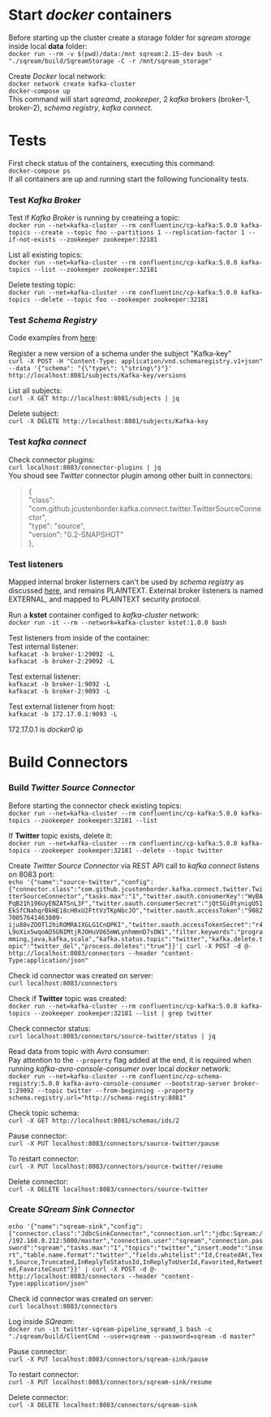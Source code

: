 # Start _docker_ containers  
Before starting up the cluster create a storage folder for _sqream storage_ inside local **data** folder:  
`docker run --rm -v $(pwd)/data:/mnt sqream:2.15-dev bash -c "./sqream/build/SqreamStorage -C -r /mnt/sqream_storage"`  

Create _Docker_ local network:   
`docker network create kafka-cluster`  
`docker-compose up`  
This command will start _sqreamd_, _zookeeper_, 2 _kafka_ brokers (broker-1, broker-2), _schema registry_, _kafka connect_.  

# Tests
First check status of the containers, executing this command:  
`docker-compose ps`  
If all containers  are up and running start the following funcionality tests.  

### Test _Kafka Broker_
Test if _Kafka Broker_ is running by createing a topic:  
`docker run --net=kafka-cluster --rm confluentinc/cp-kafka:5.0.0 kafka-topics --create --topic foo --partitions 1 --replication-factor 1 --if-not-exists --zookeeper zookeeper:32181`

List all existing topics:  
`docker run --net=kafka-cluster --rm confluentinc/cp-kafka:5.0.0 kafka-topics --list --zookeeper zookeeper:32181`  

Delete testing topic:  
`docker run --net=kafka-cluster --rm confluentinc/cp-kafka:5.0.0 kafka-topics --delete --topic foo --zookeeper zookeeper:32181`  

### Test _Schema Registry_
Code examples from [here](https://github.com/confluentinc/schema-registry#quickstart):  

Register a new version of a schema under the subject "Kafka-key"  
`curl -X POST -H "Content-Type: application/vnd.schemaregistry.v1+json" --data '{"schema": "{\"type\": \"string\"}"}' http://localhost:8081/subjects/Kafka-key/versions`  
     
List all subjects:  
`curl -X GET http://localhost:8081/subjects | jq`  

Delete subject:  
`curl -X DELETE http://localhost:8081/subjects/Kafka-key`  

### Test _kafka connect_
Check connector plugins:  
`curl localhost:8083/connector-plugins | jq`  
You shoud see _Twitter_ connector plugin among other built in connectors:  
> {  
    "class": "com.github.jcustenborder.kafka.connect.twitter.TwitterSourceConnector",  
    "type": "source",  
    "version": "0.2-SNAPSHOT"  
  },  
  
### Test listeners
Mapped internal broker listerners can't be used by _schema registry_ as discussed [here](https://github.com/confluentinc/schema-registry/issues/648), and remains PLAINTEXT. External broker listeners is named EXTERNAL, and mapped to PLAINTEXT security protocol.  

Run a **kstet** container configed to _kafka-cluster_ network:  
`docker run -it --rm --network=kafka-cluster kstet:1.0.0 bash`  

Test listeners from inside of the container:  
Test internal listener:  
`kafkacat -b broker-1:29092 -L`  
`kafkacat -b broker-2:29092 -L` 

Test external listener:  
`kafkacat -b broker-1:9092 -L`  
`kafkacat -b broker-2:9093 -L`  

Test external listener from host:  
`kafkacat -b 172.17.0.1:9093 -L`  

172.17.0.1 is _docker0_ ip 

# Build Connectors
### Build _Twitter Source Connector_
Before starting the connector check existing topics:  
`docker run --net=kafka-cluster --rm confluentinc/cp-kafka:5.0.0 kafka-topics --zookeeper zookeeper:32181 --list`  

If **Twitter** topic exists, delete it:  
`docker run --net=kafka-cluster --rm confluentinc/cp-kafka:5.0.0 kafka-topics --zookeeper zookeeper:32181 --delete --topic twitter` 
 
Create _Twitter Source Connector_ via REST API call to _kafka connect_ listens on 8083 port:  
 `echo '{"name":"source-twitter","config":{"connector.class":"com.github.jcustenborder.kafka.connect.twitter.TwitterSourceConnector","tasks.max":"1","twitter.oauth.consumerKey":"WyBAPqB21h196UyENZATSnL3F","twitter.oauth.consumerSecret":"jQtSGi0tynigU51EkSfCNahqrBkHE18cH0xU2FttVzTKpNbcJO","twitter.oauth.accessToken":"908270057641463809-iju88vZOOTl2hiROMRA1XGLG1CnQPKI","twitter.oauth.accessTokenSecret":"r4L9oXix5wqoAD5GNIMtjRJOHuVO65mWLynhmmnD7sOW1","filter.keywords":"programming,java,kafka,scala","kafka.status.topic":"twitter","kafka.delete.topic":"twitter_del","process.deletes":"true"}}'| curl -X POST -d @- http://localhost:8083/connectors --header "content-Type:application/json"`  
 
Check id connector was created on server:  
`curl localhost:8083/connectors`  

Check if **Twitter** topic was created:  
`docker run --net=kafka-cluster --rm confluentinc/cp-kafka:5.0.0 kafka-topics --zookeeper zookeeper:32181 --list | grep twitter`  

Check connector status:  
`curl localhost:8083/connectors/source-twitter/status | jq`  

Read data from topic with _Avro_ consumer:   
Pay attention to the `--property` flag added at the end, it is required when running _kafka-avro-console-consumer_ over local _docker_ network:  
`docker run --net=kafka-cluster --rm confluentinc/cp-schema-registry:5.0.0 kafka-avro-console-consumer --bootstrap-server broker-1:29092 --topic twitter --from-beginning --property schema.registry.url="http://schema-registry:8081"`  

Check topic schema:  
`curl -X GET http://localhost:8081/schemas/ids/2`  

Pause connector:  
`curl -X PUT localhost:8083/connectors/source-twitter/pause`  

To restart connector:  
`curl -X PUT localhost:8083/connectors/source-twitter/resume`  

Delete connector:  
`curl -X DELETE localhost:8083/connectors/source-twitter`  

### Create _SQream Sink Connector_
`echo '{"name":"sqream-sink","config":{"connector.class":"JdbcSinkConnector","connection.url":"jdbc:Sqream://192.168.0.212:5000/master","connection.user":"sqream","connection.password":"sqream","tasks.max":"1","topics":"twitter","insert.mode":"insert","table.name.format":"twitter","fields.whitelist":"Id,CreatedAt,Text,Source,Truncated,InReplyToStatusId,InReplyToUserId,Favorited,Retweeted,FavoriteCount"}}' | curl -X POST -d @- http://localhost:8083/connectors --header "content-Type:application/json"`  

Check id connector was created on server:  
`curl localhost:8083/connectors`  

Log inside _SQream_:  
`docker run -it twitter-sqream-pipeline_sqreamd_1 bash -c "./sqream/build/ClientCmd --user=sqream --password=sqream -d master"`  

Pause connector:  
`curl -X PUT localhost:8083/connectors/sqream-sink/pause`  

To restart connector:  
`curl -X PUT localhost:8083/connectors/sqream-sink/resume`  

Delete connector:  
`curl -X DELETE localhost:8083/connectors/sqream-sink`  


